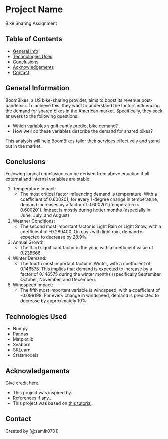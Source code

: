 # Project Name

Bike Sharing Assignment

## Table of Contents
* [General Info](#general-information)
* [Technologies Used](#technologies-used)
* [Conclusions](#conclusions)
* [Acknowledgements](#acknowledgements)
* [Contact](#contact)


## General Information
BoomBikes, a US bike-sharing provider, aims to boost its revenue post-pandemic. To achieve this, they want to understand the factors influencing the demand for shared bikes in the American market. Specifically, they seek answers to the following questions:

* Which variables significantly predict bike demand?
* How well do these variables describe the demand for shared bikes?

This analysis will help BoomBikes tailor their services effectively and stand out in the market.


## Conclusions
Following logical conclusion can be derived from above equation if all external and internal variables are stable:

1. Temperature Impact:
    * The most critical factor influencing demand is temperature. With a coefficient of 0.600201, for every 1-degree change in temperature, demand increases by a factor of 0.600201 (temperature × 0.600201). Impact is mostly during hotter months (especially in June, July, and August)
2. Weather Conditions:
    * The second most important factor is Light Rain or Light Snow, with a coefficient of -0.289400. On days with light rain, demand is expected to decrease by 28.9%.
3. Annual Growth:
    * The third significant factor is the year, with a coefficient value of 0.238668.
4. Winter Demand:
    * The fourth most important factor is Winter, with a coefficient of 0.146575. This implies that demand is expected to increase by a factor of 0.146575 during the winter months (specifically September, October, November, and December).
5. Windspeed Impact:
    * The fifth most important variable is windspeed, with a coefficient of -0.099198. For every change in windspeed, demand is predicted to decrease by approximately 10%.


## Technologies Used
- Numpy
- Pandas
- Matplotlib
- Seaborn
- SKLearn
- Statsmodels


## Acknowledgements
Give credit here.
- This project was inspired by...
- References if any...
- This project was based on [this tutorial](https://www.example.com).


## Contact
Created by [@samik0701]